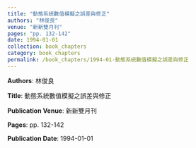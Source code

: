 ```yaml
---
title: "動態系統數值模擬之誤差與修正"
authors: "林俊良"
venue: "新新雙月刊"
pages: "pp. 132-142"
date: 1994-01-01
collection: book_chapters
category: book_chapters
permalink: /book_chapters/1994-01-動態系統數值模擬之誤差與修正
---
```


**Authors**: 林俊良

**Title**: 動態系統數值模擬之誤差與修正

**Publication Venue**: 新新雙月刊

**Pages**: pp. 132-142

**Publication Date**: 1994-01-01
